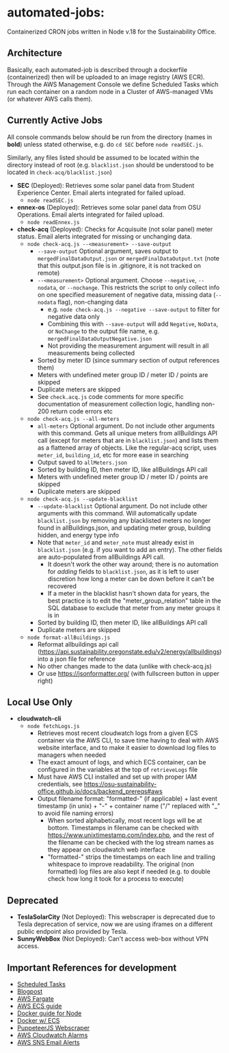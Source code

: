 # automated-jobs:

Containerized CRON jobs written in Node v.18 for the Sustainability Office.

## Architecture

Basically, each automated-job is described through a dockerfile (containerized) then will be uploaded to an image registry (AWS ECR).
Through the AWS Management Console we define Scheduled Tasks which run each container on a random node in a Cluster of AWS-managed VMs (or
whatever AWS calls them).

## Currently Active Jobs
All console commands below should be run from the directory (names in **bold**) unless stated otherwise, e.g. do `cd SEC` before `node readSEC.js`.

Similarly, any files listed should be assumed to be located within the directory instead of root (e.g. `blacklist.json` should be understood to be located in `check-acq/blacklist.json`)

- **SEC** (Deployed): Retrieves some solar panel data from Student Experience Center. Email alerts integrated for failed upload.
  - `node readSEC.js`
- **ennex-os** (Deployed): Retrieves some solar panel data from OSU Operations. Email alerts integrated for failed upload.
  - `node readEnnex.js`
- **check-acq** (Deployed): Checks for Acquisuite (not solar panel) meter status. Email alerts integrated for missing or unchanging data.
  - `node check-acq.js --<measurement> --save-output`
    - `--save-output` Optional argument, saves output to `mergedFinalDataOutput.json` or `mergedFinalDataOutput.txt` (note that this output.json file is in .gitignore, it is not tracked on remote)
    - `--<measurement>` Optional argument. Choose `--negative`, `--nodata`, or `--nochange`. This restricts the script to only collect info on one specified measurement of negative data, missing data (`--nodata` flag), non-changing data
      - e.g. `node check-acq.js --negative --save-output` to filter for negative data only
      - Combining this with `--save-output` will add `Negative`, `NoData`, or `NoChange` to the output file name, e.g. `mergedFinalDataOutputNegative.json`
      - Not providing the measurement argument will result in all measurements being collected
    - Sorted by meter ID (since summary section of output references them)
    - Meters with undefined meter group ID / meter ID / points are skipped
    - Duplicate meters are skipped
    - See `check.acq.js` code comments for more specific documentation of measurement collection logic, handling non-200 return code errors etc
  - `node check-acq.js --all-meters`
    - `all-meters` Optional argument. Do not include other arguments with this command. Gets all unique meters from allBuildings API call (except for meters that are in `blacklist.json`) and lists them as a flattened array of objects. Like the regular-acq script, uses `meter_id`, `building_id`, etc for more ease in searching
    - Output saved to `allMeters.json`
    - Sorted by building ID, then meter ID, like allBuildings API call
    - Meters with undefined meter group ID / meter ID / points are skipped
    - Duplicate meters are skipped
  - `node check-acq.js --update-blacklist`
    - `--update-blacklist` Optional argument. Do not include other arguments with this command. Will automatically update 
    `blacklist.json` by removing any blacklisted meters no longer found in allBuildings.json, and updating meter group, building hidden, and energy type info
    - Note that `meter_id` and `meter_note` must already exist in `blacklist.json` (e.g. if you want to add an entry). The other fields are auto-populated from allBuildings API call.
      - It doesn't work the other way around; there is no automation for *adding* fields to `blacklist.json`, as it is left to user discretion how long a meter can be down before it can't be recovered
      - If a meter in the blacklist hasn't shown data for years, the best practice is to edit the "meter_group_relation" table in the SQL database to exclude that meter from any meter groups it is in
    - Sorted by building ID, then meter ID, like allBuildings API call
    - Duplicate meters are skipped
  - `node format-allBuildings.js`
    - Reformat allbuildings api call (https://api.sustainability.oregonstate.edu/v2/energy/allbuildings) into a json file for reference
    - No other changes made to the data (unlike with check-acq.js)
    - Or use https://jsonformatter.org/ (with fullscreen button in upper right)

## Local Use Only
- **cloudwatch-cli**
  - `node fetchLogs.js`
    - Retrieves most recent cloudwatch logs from a given ECS container via the AWS CLI, to save time having to deal with AWS website interface, and to make it easier to download log files to managers when needed
    - The exact amount of logs, and which ECS container, can be configured in the variables at the top of `retrieveLogs` file
    - Must have AWS CLI installed and set up with proper IAM credentials, see https://osu-sustainability-office.github.io/docs/backend_prereqs#aws
    - Output filename format: "formatted-" (if applicable) + last event timestamp (in unix) + "-" + container name ("/" replaced with "_" to avoid file naming errors)
      - When sorted alphabetically, most recent logs will be at bottom. Timestamps in filename can be checked with https://www.unixtimestamp.com/index.php, and the rest of the filename can be checked with the log stream names as they appear on cloudwatch web interface
      - "formatted-" strips the timestamps on each line and trailing whitespace to improve readability. The original (non formatted) log files are also kept if needed (e.g. to double check how long it took for a process to execute)
## Deprecated

- **TeslaSolarCity** (Not Deployed): This webscraper is deprecated due to Tesla deprecation of service, now we are using iframes on a different public endpoint also provided by Tesla.
- **SunnyWebBox** (Not Deployed): Can't access web-box without VPN access.

## Important References for development

- [Scheduled Tasks](https://docs.aws.amazon.com/AmazonECS/latest/developerguide/scheduled_tasks.html)
- [Blogpost](https://aws.amazon.com/blogs/containers/deploy-applications-on-amazon-ecs-using-docker-compose/)
- [AWS Fargate](https://aws.amazon.com/fargate/getting-started/)
- [AWS ECS guide](https://docs.aws.amazon.com/AmazonECS/latest/developerguide/Welcome.html)
- [Docker guide for Node](https://docs.docker.com/language/nodejs/)
- [Docker w/ ECS](https://docs.docker.com/cloud/ecs-integration/)
- [PuppeteerJS Webscraper](https://pptr.dev/)
- [AWS Cloudwatch Alarms](https://docs.aws.amazon.com/AmazonCloudWatch/latest/monitoring/AlarmThatSendsEmail.html)
- [AWS SNS Email Alerts](https://docs.aws.amazon.com/sns/latest/dg/sns-email-notifications.html)
